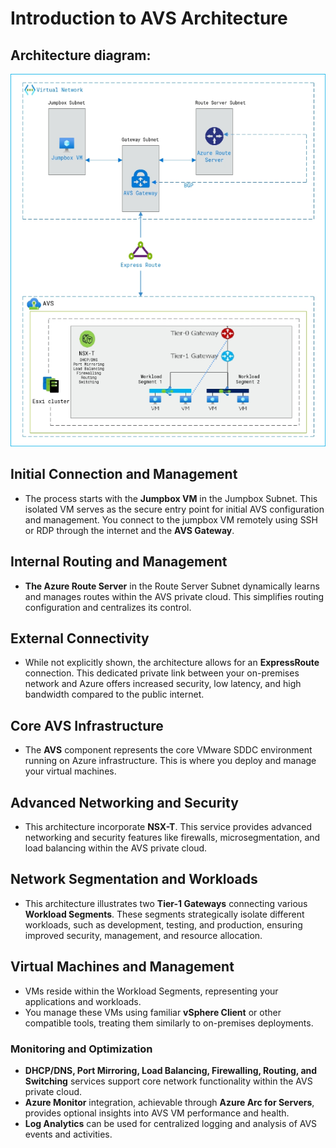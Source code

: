 # Introduction to AVS Architecture

## Architecture diagram:

   ![](./Labs/Images/diagram-avs1.png)

## Initial Connection and Management

* The process starts with the **Jumpbox VM** in the Jumpbox Subnet. This isolated VM serves as the secure entry point for initial AVS configuration and management.
You connect to the jumpbox VM remotely using SSH or RDP through the internet and the **AVS Gateway**.

## Internal Routing and Management

* **The Azure Route Server** in the Route Server Subnet dynamically learns and manages routes within the AVS private cloud. This simplifies routing configuration and centralizes its control.

## External Connectivity 

* While not explicitly shown, the architecture allows for an **ExpressRoute** connection. This dedicated private link between your on-premises network and Azure offers increased security, low latency, and high bandwidth compared to the public internet.

## Core AVS Infrastructure

* The **AVS** component represents the core VMware SDDC environment running on Azure infrastructure. This is where you deploy and manage your virtual machines.

## Advanced Networking and Security

* This architecture incorporate **NSX-T**. This service provides advanced networking and security features like firewalls, microsegmentation, and load balancing within the AVS private cloud.

## Network Segmentation and Workloads

* This architecture illustrates two **Tier-1 Gateways** connecting various **Workload Segments**. These segments strategically isolate different workloads, such as development, testing, and production, ensuring improved security, management, and resource allocation.

## Virtual Machines and Management

* VMs reside within the Workload Segments, representing your applications and workloads.
* You manage these VMs using familiar **vSphere Client** or other compatible tools, treating them similarly to on-premises deployments.

### Monitoring and Optimization

* **DHCP/DNS, Port Mirroring, Load Balancing, Firewalling, Routing, and Switching** services support core network functionality within the AVS private cloud.
* **Azure Monitor** integration, achievable through **Azure Arc for Servers**, provides optional insights into AVS VM performance and health.
* **Log Analytics** can be used for centralized logging and analysis of AVS events and activities.
